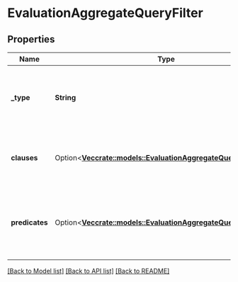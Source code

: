 # EvaluationAggregateQueryFilter

## Properties

Name | Type | Description | Notes
------------ | ------------- | ------------- | -------------
**_type** | **String** | Boolean operation to apply to the provided predicates and clauses | 
**clauses** | Option<[**Vec<crate::models::EvaluationAggregateQueryClause>**](EvaluationAggregateQueryClause.md)> | Boolean 'and/or' logic with up to two-levels of nesting | [optional]
**predicates** | Option<[**Vec<crate::models::EvaluationAggregateQueryPredicate>**](EvaluationAggregateQueryPredicate.md)> | Like a three-word sentence: (attribute-name) (operator) (target-value). | [optional]

[[Back to Model list]](../README.md#documentation-for-models) [[Back to API list]](../README.md#documentation-for-api-endpoints) [[Back to README]](../README.md)


